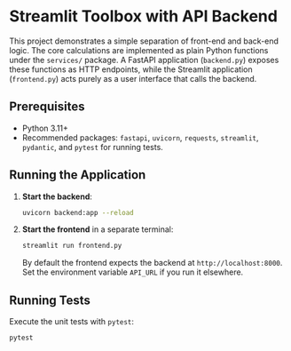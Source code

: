 # Streamlit Toolbox with API Backend

This project demonstrates a simple separation of front-end and back-end logic. The
core calculations are implemented as plain Python functions under the
`services/` package. A FastAPI application (`backend.py`) exposes these functions
as HTTP endpoints, while the Streamlit application (`frontend.py`) acts purely as
a user interface that calls the backend.

## Prerequisites

- Python 3.11+
- Recommended packages: `fastapi`, `uvicorn`, `requests`, `streamlit`,
  `pydantic`, and `pytest` for running tests.

## Running the Application

1. **Start the backend**:

   ```bash
   uvicorn backend:app --reload
   ```

2. **Start the frontend** in a separate terminal:

   ```bash
   streamlit run frontend.py
   ```

   By default the frontend expects the backend at `http://localhost:8000`.
   Set the environment variable `API_URL` if you run it elsewhere.

## Running Tests

Execute the unit tests with `pytest`:

```bash
pytest
```
